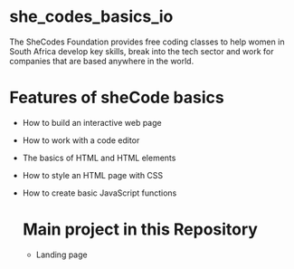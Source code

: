 # she_codes_basics_io
The SheCodes Foundation provides free coding classes to help women in South Africa develop key skills, break into the tech sector and work for companies that are based anywhere in the world. 

# Features of sheCode basics 
- How to build an interactive web page
- How to work with a code editor
- The basics of HTML and HTML elements
- How to style an HTML page with CSS
- How to create basic JavaScript functions

  # Main project in this Repository
  - Landing page
 
  

